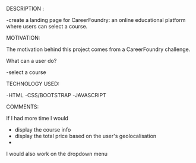 DESCRIPTION :

-create a landing page for CareerFoundry: an online educational platform where users can select a course.

MOTIVATION:

The motivation behind this project comes from a CareerFoundry challenge.

What can a user do?

-select a course

TECHNOLOGY USED:

-HTML
-CSS/BOOTSTRAP
-JAVASCRIPT

COMMENTS:

If I had more time I would

- display the course info
- display the total price based on the user's geolocalisation
-

I would also work on the dropdown menu
